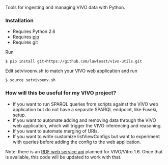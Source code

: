 Tools for ingesting and managing VIVO data with Python.

### Installation

* Requires Python 2.6
* Requires [pip](https://pypi.python.org/pypi/pip)
* Requires git

Run
~~~
$ pip install git+https://github.com/lawlesst/vivo-utils.git
~~~
Edit setvivoenv.sh to match your VIVO web application and run
~~~
$ source setvivoenv.sh
~~~

### How will this be useful for my VIVO project? 

* If you want to run SPARQL queries from scripts against the VIVO web application but do not have a separate SPARQL endpoint, like Fuseki, setup.
* If you want to automate adding and removing data through the VIVO web application, which will trigger the VIVO inferencing and reasoning.
* If you want to automate merging of URIs. 
* If you want to write customize listViewConfigs but want to experiment with queries before adding the config to the web application.


Note: there is an [RDF web service api](https://wiki.duraspace.org/display/VIVO/RDFServiceRequest+API) planned for VIVO/Vitro 1.6.
Once that is available, this code will be updated to work with that.  
